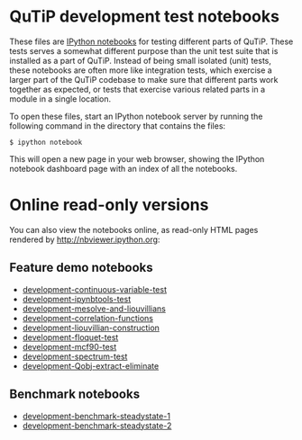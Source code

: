QuTiP development test notebooks
================================

These files are [IPython notebooks](http://ipython.org/notebook.html) for
testing different parts of QuTiP. These tests serves a somewhat different
purpose than the unit test suite that is installed as a part of QuTiP. Instead
of being small isolated (unit) tests, these notebooks are often more like
integration tests, which exercise a larger part of the QuTiP codebase to make
sure that different parts work together as expected, or tests that exercise
various related parts in a module in a single location.

To open these files, start an IPython notebook server by running the following
command in the directory that contains the files:

    $ ipython notebook

This will open a new page in your web browser, showing the IPython notebook
dashboard page with an index of all the notebooks.

Online read-only versions
=========================

You can also view the notebooks online, as read-only HTML pages rendered by
http://nbviewer.ipython.org:


Feature demo notebooks
----------------------

 * [development-continuous-variable-test](http://nbviewer.ipython.org/urls/raw.github.com/qutip/qutip/master/notebooks/development-continuous-variable-test.ipynb)
 * [development-ipynbtools-test](http://nbviewer.ipython.org/urls/raw.github.com/qutip/qutip/master/notebooks/development-ipynbtools-test.ipynb)
 * [development-mesolve-and-liouvillians](http://nbviewer.ipython.org/urls/raw.github.com/qutip/qutip/master/notebooks/development-mesolve-and-liouvillians.ipynb)
 * [development-correlation-functions](http://nbviewer.ipython.org/urls/raw.github.com/qutip/qutip/master/notebooks/development-correlation-functions.ipynb)
 * [development-liouvillian-construction](http://nbviewer.ipython.org/urls/raw.github.com/qutip/qutip/master/notebooks/development-liouvillian-construction.ipynb)
 * [development-floquet-test](http://nbviewer.ipython.org/urls/raw.github.com/qutip/qutip/master/notebooks/development-floquet-test.ipynb)
 * [development-mcf90-test](http://nbviewer.ipython.org/urls/raw.github.com/qutip/qutip/master/notebooks/development-mcf90-test.ipynb)
 * [development-spectrum-test](http://nbviewer.ipython.org/urls/raw.github.com/qutip/qutip/master/notebooks/development-spectrum-test.ipynb)
 * [development-Qobj-extract-eliminate](http://nbviewer.ipython.org/urls/raw.github.com/qutip/qutip/master/notebooks/development-Qobj-extract-eliminate.ipynb)

Benchmark notebooks
-------------------

 * [development-benchmark-steadystate-1](http://nbviewer.ipython.org/urls/raw.github.com/qutip/qutip/master/notebooks/development-steadystate-solver-benchmarks-1.ipynb)
 * [development-benchmark-steadystate-2](http://nbviewer.ipython.org/urls/raw.github.com/qutip/qutip/master/notebooks/development-steadystate-solver-benchmarks-2.ipynb)

